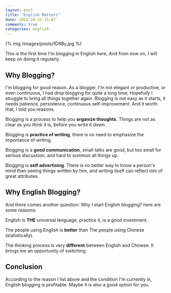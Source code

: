 ```yaml
---
layout: post
title: "English Matters"
date: 2012-10-12 15:07
comments: true
categories: english
---
```


{% img /images/posts/fD9By.jpg %}

This is the first time I'm blogging in English here, 
And from now on, I will keep on doing it regularly.

Why Blogging?
------------------------------

I'm blogging for good reason. As a blogger, I'm not elegant or productive, or even continuous,
I had drop blogging for quite a long time; Hopefully I struggle to bring all things together again.
Blogging is not easy as it starts, it needs patience, persistence, continuous self-improvement.
And it worth that, I told you reasons.

Blogging is a process to help you **organize thoughts**. Things are not as clear as you think it is, before you write it down.

Blogging is **practice of writing**, there is no need to emphasize the importance of writing.

Blogging is a **good communication**, small talks are good, but too small for serious discussion, and hard to summon all things up.

Blogging is **self advertising**. There is no better way to know a person's mind than seeing things written by him, and writing itself can reflect lots of great attributes.

Why English Blogging?
------------------------------

And there comes another question: Why I start English blogging? here are some reasons:

English is **THE** universal language, practice it, is a good investment.

The people using English is **better** than The people using Chinese (statistically).

The thinking process is very **different** between English and Chinese. It brings me an opportunity of switching.

Conclusion
------------------------------

According to the reason I list above and the condition I'm currently in, English blogging is profitable.
Maybe it is also a good option for you.
